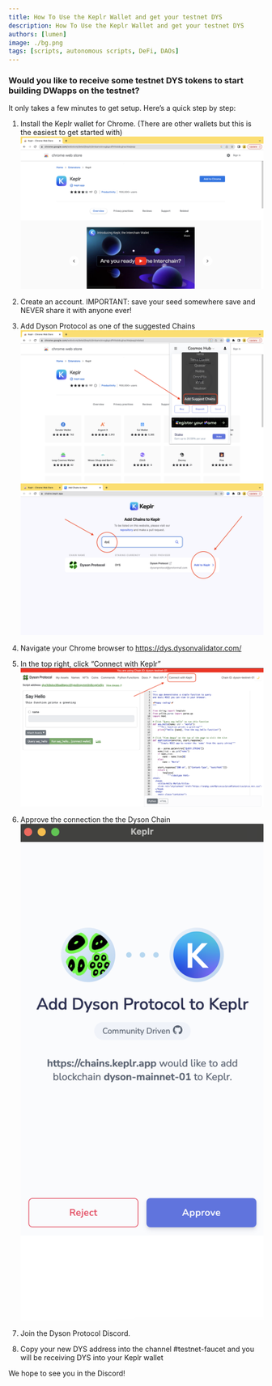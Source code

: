 ```yaml
---
title: How To Use the Keplr Wallet and get your testnet DYS
description: How To Use the Keplr Wallet and get your testnet DYS
authors: [lumen]
image: ./bg.png
tags: [scripts, autonomous scripts, DeFi, DAOs]
---
```


### Would you like to receive some testnet DYS tokens to start building DWapps on the testnet?

It only takes a few minutes to get setup. Here’s a quick step by step:

1. Install the Keplr wallet for Chrome. (There are other wallets but this is the easiest to get started with)
![](./KeplrExtension.png)

2. Create an account.
IMPORTANT: save your seed somewhere save and NEVER share it with anyone ever!

3. Add Dyson Protocol as one of the suggested Chains
![](./HowToUseKeplrWallet2.png)
![](./HowToUseKeplrWallet3.png)

4. Navigate your Chrome browser to https://dys.dysonvalidator.com/

5. In the top right, click “Connect with Keplr”
![](./HowToUseKeplrWallet1.png)

6. Approve the connection the the Dyson Chain
![](./HowToUseKeplrWallet4.png)

7. Join the Dyson Protocol Discord.

8. Copy your new DYS address into the channel #testnet-faucet and you will be receiving DYS into your Keplr wallet

We hope to see you in the Discord!



